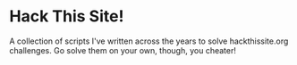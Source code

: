 # Hack This Site!
A collection of scripts I've written across the years to solve hackthissite.org challenges. Go solve them on your own, though, you cheater!
